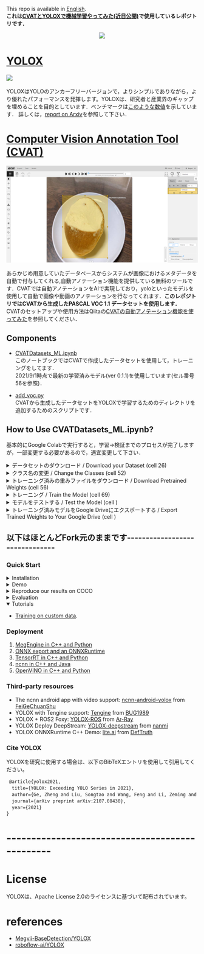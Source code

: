 This repo is available in [English](README_EN.md).  
**これは[CVATとYOLOXで機械学習やってみた(近日公開)]()で使用しているレポジトリです．**  

<div align="center"><img src="assets/logo.png" width="350"></div>

# [YOLOX](https://github.com/Megvii-BaseDetection/YOLOX)  

<img src="assets/demo.png" >  

YOLOXはYOLOのアンカーフリーバージョンで，よりシンプルでありながら，より優れたパフォーマンスを発揮します。YOLOXは、研究者と産業界のギャップを埋めることを目的としています．ベンチマークは[このような数値](https://github.com/Megvii-BaseDetection/YOLOX#benchmark)を示しています． 
詳しくは，[report on Arxiv](https://arxiv.org/abs/2107.08430)を参照して下さい． 

  
# [Computer Vision Annotation Tool (CVAT)](https://github.com/openvinotoolkit/cvat)  

<img src="assets/cvat_annotation.png" >  

あらかじめ用意していたデータベースからシステムが画像におけるメタデータを自動で付与してくれる,自動アノテーション機能を提供している無料のツールです．CVATでは自動アノテーションをAIで実現しており，yoloといったモデルを使用して自動で画像や動画のアノテーションを行なってくれます．**このレポジトリではCVATから生成したPASCAL VOC 1.1 データセットを使用します．**  
CVATのセットアップや使用方法はQiitaの[CVATの自動アノテーション機能を使ってみた](https://qiita.com/yusuke-1105/items/8375eff45054197caf96)を参照してください．
  
## Components  
- [CVATDatasets_ML.ipynb](CVATDatasets_ML.ipynb)   
  このノートブックではCVATで作成したデータセットを使用して，トレーニングをしてます．  
  2021/9/1時点で最新の学習済みモデル(ver 0.1.1)を使用しています(セル番号56を参照)．  

- [add_voc.py](add_voc.py)  
  CVATから生成したデータセットをYOLOXで学習するためのディレクトリを追加するためのスクリプトです．  


## How to Use CVATDatasets_ML.ipynb?  
基本的にGoogle Colabで実行すると，学習->検証までのプロセスが完了しますが，一部変更する必要があるので，適宜変更して下さい．  
<details>
<summary>データセットのダウンロード / Download your Dataset (cell 26)</summary>  

CVATのデータセットをダウンロードします．"Open Task" --> "Open Job" --> "Menu (ハンバーガーメニュー)" --> "Export as a dataset" --> "**PASCAL VOC 1.1**"のエクスポート形式を使用してください．  
エクスポートしたzipファイルをDropBox等にアップし，共有リンクを以下の"URL"に記述してください．あるいは，Google Colabの初期設定のディレクトリ(sample_dataがあるディレクトリ)にアップしてください．その際ファイル名は`BDD.zip`に変換し，`!curl -L "URL" > BDD.zip`はコメントアウトして下さい．

</details> 


<details>
<summary>クラス名の変更 / Change the Classes (cell 52)</summary>  
データセットのラベルに応じて，クラス名を変更するようにしてください．トレーニングプロセスが正しく機能するように，クラス名は小文字で書き，空白を入れないようにしてください．  

```notebook  
CLASSES = (
  "malitozzo",
  "curry bread",
  "hot dog",
  "krone",
  "melon bread"
)
```

</details>  

<details>
<summary>トレーニング済みの重みファイルをダウンロード / Download Pretrained Weights (cell 56)</summary>  
適宜，最新のトレーニング済みモデルをダウンロードのリンクに変更して下さい．ただデフォルトでもしっかり機能するはずです．  

```notebook  
!wget https://github.com/Megvii-BaseDetection/YOLOX/releases/download/0.1.1rc0/yolox_s.pth
```
</details>  

<details>
<summary>トレーニング / Train the Model (cell 69)</summary>  
適宜，エポック数を変更して下さい．  

```notebook
EPOCH_NUM = 150
```  
</details>  


<details>
<summary>モデルをテストする / Test the Model (cell )</summary>  
適宜，テスト画像を変更して下さい．

```notebook  
TEST_IMAGE_PATH = "/content/drive/MyDrive/YOLOX-s/IMG.jpg"
```
</details>  

<details>
<summary>トレーニング済みモデルをGoogle Driveにエクスポートする / Export Trained Weights to Your Google Drive (cell )</summary>  
モデルのコピー先として以下を指定していますが，適宜変更して下さい．  

```notebook  
/content/drive/MyDrive/YOLOX-s
```
</details>  
  
<!-- <details>
<summary></summary>  
</details>   -->

## 以下はほとんどFork元のままです-------------------------------
### Quick Start

<details>
<summary>Installation</summary>

Step1. Install YOLOX.
```shell
git clone git@github.com:Megvii-BaseDetection/YOLOX.git
cd YOLOX
pip3 install -U pip && pip3 install -r requirements.txt
pip3 install -v -e .  # or  python3 setup.py develop
```
Step2. Install [apex](https://github.com/NVIDIA/apex).

```shell
# skip this step if you don't want to train model.
git clone https://github.com/NVIDIA/apex
cd apex
pip3 install -v --disable-pip-version-check --no-cache-dir --global-option="--cpp_ext" --global-option="--cuda_ext" ./
```
Step3. Install [pycocotools](https://github.com/cocodataset/cocoapi).

```shell
pip3 install cython; pip3 install 'git+https://github.com/cocodataset/cocoapi.git#subdirectory=PythonAPI'
```

</details>

<details>
<summary>Demo</summary>

Step1. Download a pretrained model from the benchmark table.

Step2. Use either -n or -f to specify your detector's config. For example:

```shell
python tools/demo.py image -n yolox-s -c /path/to/your/yolox_s.pth.tar --path assets/dog.jpg --conf 0.25 --nms 0.45 --tsize 640 --save_result --device [cpu/gpu]
```
or
```shell
python tools/demo.py image -f exps/default/yolox_s.py -c /path/to/your/yolox_s.pth.tar --path assets/dog.jpg --conf 0.25 --nms 0.45 --tsize 640 --save_result --device [cpu/gpu]
```
Demo for video:
```shell
python tools/demo.py video -n yolox-s -c /path/to/your/yolox_s.pth.tar --path /path/to/your/video --conf 0.25 --nms 0.45 --tsize 640 --save_result --device [cpu/gpu]
```


</details>

<details>
<summary>Reproduce our results on COCO</summary>

Step1. Prepare COCO dataset
```shell
cd <YOLOX_HOME>
ln -s /path/to/your/COCO ./datasets/COCO
```

Step2. Reproduce our results on COCO by specifying -n:

```shell
python tools/train.py -n yolox-s -d 8 -b 64 --fp16 -o
                         yolox-m
                         yolox-l
                         yolox-x
```
* -d: number of gpu devices
* -b: total batch size, the recommended number for -b is num-gpu * 8
* --fp16: mixed precision training

**Multi Machine Training**

We also support multi-nodes training. Just add the following args:
* --num\_machines: num of your total training nodes
* --machine\_rank: specify the rank of each node

When using -f, the above commands are equivalent to:

```shell
python tools/train.py -f exps/default/yolox-s.py -d 8 -b 64 --fp16 -o
                         exps/default/yolox-m.py
                         exps/default/yolox-l.py
                         exps/default/yolox-x.py
```

</details>


<details>
<summary>Evaluation</summary>

We support batch testing for fast evaluation:

```shell
python tools/eval.py -n  yolox-s -c yolox_s.pth.tar -b 64 -d 8 --conf 0.001 [--fp16] [--fuse]
                         yolox-m
                         yolox-l
                         yolox-x
```
* --fuse: fuse conv and bn
* -d: number of GPUs used for evaluation. DEFAULT: All GPUs available will be used.
* -b: total batch size across on all GPUs

To reproduce speed test, we use the following command:
```shell
python tools/eval.py -n  yolox-s -c yolox_s.pth.tar -b 1 -d 1 --conf 0.001 --fp16 --fuse
                         yolox-m
                         yolox-l
                         yolox-x
```

</details>


<details open>
<summary>Tutorials</summary>

*  [Training on custom data](docs/train_custom_data.md).

</details>

### Deployment


1.  [MegEngine in C++ and Python](./demo/MegEngine)
2.  [ONNX export and an ONNXRuntime](./demo/ONNXRuntime)
3.  [TensorRT in C++ and Python](./demo/TensorRT)
4.  [ncnn in C++ and Java](./demo/ncnn)
5.  [OpenVINO in C++ and Python](./demo/OpenVINO)


### Third-party resources
* The ncnn android app with video support: [ncnn-android-yolox](https://github.com/FeiGeChuanShu/ncnn-android-yolox) from [FeiGeChuanShu](https://github.com/FeiGeChuanShu)
* YOLOX with Tengine support: [Tengine](https://github.com/OAID/Tengine/blob/tengine-lite/examples/tm_yolox.cpp) from [BUG1989](https://github.com/BUG1989)
* YOLOX + ROS2 Foxy: [YOLOX-ROS](https://github.com/Ar-Ray-code/YOLOX-ROS) from [Ar-Ray](https://github.com/Ar-Ray-code)
* YOLOX Deploy DeepStream: [YOLOX-deepstream](https://github.com/nanmi/YOLOX-deepstream) from [nanmi](https://github.com/nanmi)
* YOLOX ONNXRuntime C++ Demo: [lite.ai](https://github.com/DefTruth/lite.ai/blob/main/ort/cv/yolox.cpp) from [DefTruth](https://github.com/DefTruth)

### Cite YOLOX  
YOLOXを研究に使用する場合は、以下のBibTeXエントリを使用して引用してください。

```latex
 @article{yolox2021,
  title={YOLOX: Exceeding YOLO Series in 2021},
  author={Ge, Zheng and Liu, Songtao and Wang, Feng and Li, Zeming and Sun, Jian},
  journal={arXiv preprint arXiv:2107.08430},
  year={2021}
}
```

# -----------------------------------------------


# License  
YOLOXは、Apache License 2.0のライセンスに基づいて配布されています。  

# references  
- [Megvii-BaseDetection/YOLOX](https://github.com/Megvii-BaseDetection/YOLOX#benchmark)  
- [roboflow-ai/YOLOX](https://github.com/roboflow-ai/YOLOX)